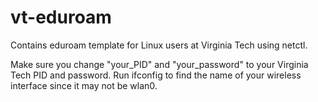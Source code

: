 # vt-eduroam
Contains eduroam template for Linux users at Virginia Tech using netctl.

Make sure you change "your_PID" and "your_password" to your Virginia Tech PID
and password. Run ifconfig to find the name of your wireless interface since it
may not be wlan0.
